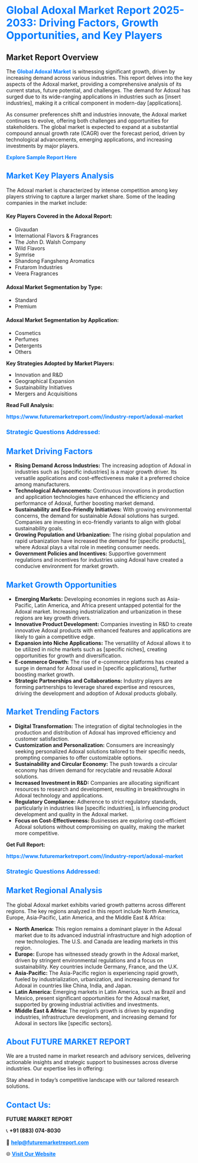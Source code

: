 <h1 style="color: #007BFF;">Global Adoxal Market Report 2025-2033: Driving Factors, Growth Opportunities, and Key Players</h1>

<section id="overview">
<h2>Market Report Overview</h2>
<p>The <a href="https://www.futuremarketreport.com//industry-report/adoxal-market" style="color: #007BFF; text-decoration: none;"><strong>Global Adoxal Market</strong></a> is witnessing significant growth, driven by increasing demand across various industries. This report delves into the key aspects of the Adoxal market, providing a comprehensive analysis of its current status, future potential, and challenges. The demand for Adoxal has surged due to its wide-ranging applications in industries such as [insert industries], making it a critical component in modern-day [applications].</p>
<p>As consumer preferences shift and industries innovate, the Adoxal market continues to evolve, offering both challenges and opportunities for stakeholders. The global market is expected to expand at a substantial compound annual growth rate (CAGR) over the forecast period, driven by technological advancements, emerging applications, and increasing investments by major players.</p>
</section>

<section id="overview">
<p><a href="https://www.futuremarketreport.com//request-sample/reportId=88035" style="color: #007BFF; text-decoration: none;"><strong>Explore Sample Report Here</strong></a></p>
</section>

<section id="key-players">
<h2 style="color: #007BFF;">Market Key Players Analysis</h2>
<p>The Adoxal market is characterized by intense competition among key players striving to capture a larger market share. Some of the leading companies in the market include:</p>
<h4>Key Players Covered in the Adoxal Report:</h4>
<ul><li>Givaudan</li><li>International Flavors &amp; Fragrances</li><li>The John D. Walsh Company</li><li>Wild Flavors</li><li>Symrise</li><li>Shandong Fangsheng Aromatics</li><li>Frutarom Industries</li><li>Veera Fragrances</li></ul>
<h4>Adoxal Market Segmentation by Type:</h4>
<ul><li>Standard</li><li>Premium</li></ul>

<h4>Adoxal Market Segmentation by Application:</h4>
<ul><li>Cosmetics</li><li>Perfumes</li><li>Detergents</li><li>Others</li></ul>
<p><strong>Key Strategies Adopted by Market Players:</strong></p>
<ul>
<li>Innovation and R&D</li>
<li>Geographical Expansion</li>
<li>Sustainability Initiatives</li>
<li>Mergers and Acquisitions</li>
</ul>
</section>

<section>
<p><strong>Read Full Analysis: </strong></p><a href="https://www.futuremarketreport.com//industry-report/adoxal-market" style="color: #007BFF; text-decoration: none;"><strong>https://www.futuremarketreport.com//industry-report/adoxal-market</strong></a>
<h3 style="color: #007BFF;">Strategic Questions Addressed:</h3>
</section>

<section id="driving-factors">
<h2 style="color: #007BFF;">Market Driving Factors</h2>
<ul>
<li><strong>Rising Demand Across Industries:</strong> The increasing adoption of Adoxal in industries such as [specific industries] is a major growth driver. Its versatile applications and cost-effectiveness make it a preferred choice among manufacturers.</li>
<li><strong>Technological Advancements:</strong> Continuous innovations in production and application technologies have enhanced the efficiency and performance of Adoxal, further boosting market demand.</li>
<li><strong>Sustainability and Eco-Friendly Initiatives:</strong> With growing environmental concerns, the demand for sustainable Adoxal solutions has surged. Companies are investing in eco-friendly variants to align with global sustainability goals.</li>
<li><strong>Growing Population and Urbanization:</strong> The rising global population and rapid urbanization have increased the demand for [specific products], where Adoxal plays a vital role in meeting consumer needs.</li>
<li><strong>Government Policies and Incentives:</strong> Supportive government regulations and incentives for industries using Adoxal have created a conducive environment for market growth.</li>
</ul>
</section>

<section id="growth-opportunities">
<h2 style="color: #007BFF;">Market Growth Opportunities</h2>
<ul>
<li><strong>Emerging Markets:</strong> Developing economies in regions such as Asia-Pacific, Latin America, and Africa present untapped potential for the Adoxal market. Increasing industrialization and urbanization in these regions are key growth drivers.</li>
<li><strong>Innovative Product Development:</strong> Companies investing in R&D to create innovative Adoxal products with enhanced features and applications are likely to gain a competitive edge.</li>
<li><strong>Expansion into Niche Applications:</strong> The versatility of Adoxal allows it to be utilized in niche markets such as [specific niches], creating opportunities for growth and diversification.</li>
<li><strong>E-commerce Growth:</strong> The rise of e-commerce platforms has created a surge in demand for Adoxal used in [specific applications], further boosting market growth.</li>
<li><strong>Strategic Partnerships and Collaborations:</strong> Industry players are forming partnerships to leverage shared expertise and resources, driving the development and adoption of Adoxal products globally.</li>
</ul>
</section>

<section id="trending-factors">
<h2 style="color: #007BFF;">Market Trending Factors</h2>
<ul>
<li><strong>Digital Transformation:</strong> The integration of digital technologies in the production and distribution of Adoxal has improved efficiency and customer satisfaction.</li>
<li><strong>Customization and Personalization:</strong> Consumers are increasingly seeking personalized Adoxal solutions tailored to their specific needs, prompting companies to offer customizable options.</li>
<li><strong>Sustainability and Circular Economy:</strong> The push towards a circular economy has driven demand for recyclable and reusable Adoxal solutions.</li>
<li><strong>Increased Investment in R&D:</strong> Companies are allocating significant resources to research and development, resulting in breakthroughs in Adoxal technology and applications.</li>
<li><strong>Regulatory Compliance:</strong> Adherence to strict regulatory standards, particularly in industries like [specific industries], is influencing product development and quality in the Adoxal market.</li>
<li><strong>Focus on Cost-Effectiveness:</strong> Businesses are exploring cost-efficient Adoxal solutions without compromising on quality, making the market more competitive.</li>
</ul>
</section>

<section>
<p><strong>Get Full Report: </strong></p><a href="https://www.futuremarketreport.com//industry-report/adoxal-market" style="color: #007BFF; text-decoration: none;"><strong>https://www.futuremarketreport.com//industry-report/adoxal-market</strong></a>
<h3 style="color: #007BFF;">Strategic Questions Addressed:</h3>
</section>


<section id="regional-analysis">
<h2 style="color: #007BFF;">Market Regional Analysis</h2>
<p>The global Adoxal market exhibits varied growth patterns across different regions. The key regions analyzed in this report include North America, Europe, Asia-Pacific, Latin America, and the Middle East & Africa:</p>
<ul>
<li><strong>North America:</strong> This region remains a dominant player in the Adoxal market due to its advanced industrial infrastructure and high adoption of new technologies. The U.S. and Canada are leading markets in this region.</li>
<li><strong>Europe:</strong> Europe has witnessed steady growth in the Adoxal market, driven by stringent environmental regulations and a focus on sustainability. Key countries include Germany, France, and the U.K.</li>
<li><strong>Asia-Pacific:</strong> The Asia-Pacific region is experiencing rapid growth, fueled by industrialization, urbanization, and increasing demand for Adoxal in countries like China, India, and Japan.</li>
<li><strong>Latin America:</strong> Emerging markets in Latin America, such as Brazil and Mexico, present significant opportunities for the Adoxal market, supported by growing industrial activities and investments.</li>
<li><strong>Middle East & Africa:</strong> The region’s growth is driven by expanding industries, infrastructure development, and increasing demand for Adoxal in sectors like [specific sectors].</li>
</ul>
</section>

<footer>
<h2 style="color: #007BFF;">About FUTURE MARKET REPORT</h2>
<p>We are a trusted name in market research and advisory services, delivering actionable insights and strategic support to businesses across diverse industries. Our expertise lies in offering:</p>

<p>Stay ahead in today’s competitive landscape with our tailored research solutions.</p>

<h2 style="color: #007BFF;">Contact Us:</h2>
<p><strong>FUTURE MARKET REPORT</strong></p>
<p>📞 <strong>+91 (883) 074-8030</strong></p>
<p>📧 <strong><a href="mailto:help@futuremarketreport.com" style="color: #007BFF;">help@futuremarketreport.com</a></strong></p>
<p>🌐 <strong><a href="https://www.futuremarketreport.com/" style="color: #007BFF;">Visit Our Website</a></strong></p>
</footer>